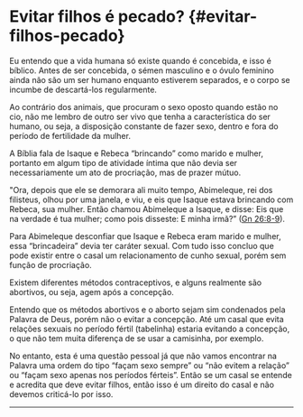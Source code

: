 # Evitar filhos é pecado? {#evitar-filhos-pecado}

Eu entendo que a vida humana só existe quando é concebida, e isso é bíblico. Antes de ser concebida, o sémen masculino e o óvulo feminino ainda não são um ser humano enquanto estiverem separados, e o corpo se incumbe de descartá-los regularmente.

Ao contrário dos animais, que procuram o sexo oposto quando estão no cio, não me lembro de outro ser vivo que tenha a característica do ser humano, ou seja, a disposição constante de fazer sexo, dentro e fora do período de fertilidade da mulher.

A Bíblia fala de Isaque e Rebeca “brincando” como marido e mulher, portanto em algum tipo de atividade íntima que não devia ser necessariamente um ato de procriação, mas de prazer mútuo.

&quot;Ora, depois que ele se demorara ali muito tempo, Abimeleque, rei dos filisteus, olhou por uma janela, e viu, e eis que Isaque estava brincando com Rebeca, sua mulher. Então chamou Abimeleque a Isaque, e disse: Eis que na verdade é tua mulher; como pois disseste: E minha irmã?” ([Gn 26:8-9](http://bibliaonline.com.br/acf/gn/26/8-9)).

Para Abimeleque desconfiar que Isaque e Rebeca eram marido e mulher, essa “brincadeira” devia ter caráter sexual. Com tudo isso concluo que pode existir entre o casal um relacionamento de cunho sexual, porém sem função de procriação.

Existem diferentes métodos contraceptivos, e alguns realmente são abortivos, ou seja, agem após a concepção.

Entendo que os métodos abortivos e o aborto sejam sim condenados pela Palavra de Deus, porém não o evitar a concepção. Até um casal que evita relações sexuais no período fértil (tabelinha) estaria evitando a concepção, o que não tem muita diferença de se usar a camisinha, por exemplo.

No entanto, esta é uma questão pessoal já que não vamos encontrar na Palavra uma ordem do tipo “façam sexo sempre” ou “não evitem a relação” ou “façam sexo apenas nos períodos férteis”. Então se um casal se entende e acredita que deve evitar filhos, então isso é um direito do casal e não devemos criticá-lo por isso.

*****